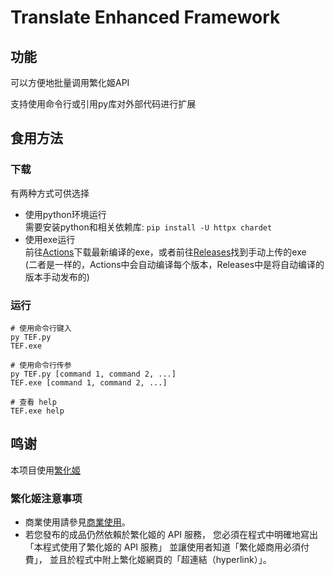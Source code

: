 # Translate Enhanced Framework

## 功能

可以方便地批量调用繁化姬API

支持使用命令行或引用py库对外部代码进行扩展

## 食用方法

### 下载

有两种方式可供选择

* 使用python环境运行  
  需要安装python和相关依赖库: `pip install -U httpx chardet`
* 使用exe运行  
  前往[Actions](https://github.com/ziyii01/Translate_Enhanced_Framework/actions)下载最新编译的exe，或者前往[Releases](https://github.com/ziyii01/Translate_Enhanced_Framework/releases)找到手动上传的exe  
  (二者是一样的，Actions中会自动编译每个版本，Releases中是将自动编译的版本手动发布的)

### 运行

```
# 使用命令行键入
py TEF.py
TEF.exe

# 使用命令行传参
py TEF.py [command 1, command 2, ...]
TEF.exe [command 1, command 2, ...]

# 查看 help
TEF.exe help
```


## 鸣谢

本项目使用[繁化姬](https://docs.zhconvert.org/)

### 繁化姬注意事项

* 商業使用請參見[商業使用](https://docs.zhconvert.org/commercial/)。
* 若您發布的成品仍然依賴於繁化姬的 API 服務， 您必須在程式中明確地寫出「本程式使用了繁化姬的 API 服務」 並讓使用者知道「繁化姬商用必須付費」， 並且於程式中附上繁化姬網頁的「超連結（hyperlink）」。
